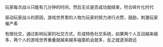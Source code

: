 玩家每次战斗只能有几分钟的时间，然后无论是否成功就结束，符合碎片化时代

驱动玩家战斗的原因，游戏世界里的人物为玩家的努力进行点赞，鼓励，刺激玩家催产素

有限社交，通过影响玩家的社交方式，形成特色社交系统，如果两个人互动越来越多，两个人的游戏世界重叠就越来越多碰面机会就多，反之就逐渐疏远

